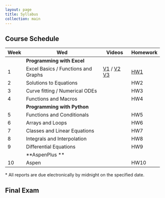 ```yaml
---
layout: page
title: Syllabus
collection: main
---
```


## Course Schedule

| Week | Wed                           | Videos | Homework |
| ---- | ----------------------------- | ----- | -------- |
|      | **Programming with Excel**    |       |          |
| 1    | Excel Basics / Functions and Graphs | [V1](https://uw.hosted.panopto.com/Panopto/Pages/Viewer.aspx?id=10b7eb70-b609-4579-bf51-aac000f77b53) /  [V2](https://uw.hosted.panopto.com/Panopto/Pages/Viewer.aspx?id=7f174e9d-2e80-4d22-bf53-aac501084a1b) [V3](https://uw.hosted.panopto.com/Panopto/Pages/Viewer.aspx?id=0cc4f55c-0ba4-44f2-880e-aac5015bdde8)  | [HW1](https://classroom.github.com/a/ljMsiVBN) |
| 2    | Solutions to Equations        |       | HW2         |
| 3    | Curve fitting / Numerical ODEs |      | HW3         |
| 4    | Functions and Macros          |       | HW4         |
|      | **Programming with Python**   |       |             |       
| 5    | Functions and Conditionals    |       | HW5         |    
| 6    | Arrays and Loops              |       | HW6         |     
| 7    | Classes and Linear Equations  |       | HW7         |
| 8    | Integrals and Interpolation   |       | HW8         |
| 9    | Differential Equations        |       | HW9         |
|      | **AspenPlus **                |       |             |
| 10   | Aspen                         |       | HW10        |

\* All reports are due electronically by midnight on the specified date.

## Final Exam
